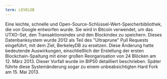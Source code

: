```yaml
---
term: LEVELDB
---
```


Eine leichte, schnelle und Open-Source-Schlüssel-Wert-Speicherbibliothek, die von Google entworfen wurde. Sie wird in Bitcoin verwendet, um das UTXO-Set, den Transaktionsindex und den Blockindex zu speichern. Dieses Datenbanksystem wurde 2012 als Teil des "Ultraprune" Pull Requests eingeführt, mit dem Ziel, BerkeleyDB zu ersetzen. Diese Änderung hatte bedeutende Auswirkungen, einschließlich der Erstellung der ersten Blockchain-Spaltung mit einer großen Reorganisation von 24 Blöcken am 12. März 2013. Dieser Vorfall wurde im BIP50 detailliert beschrieben. Später führte diese Systemänderung sogar zu einem unbeabsichtigten Hard Fork am 15. Mai 2013.